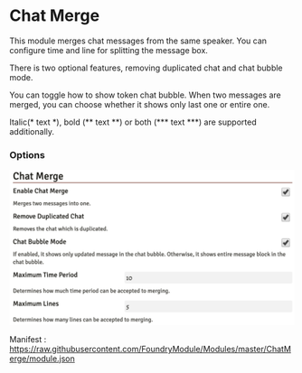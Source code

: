 # Chat Merge

This module merges chat messages from the same speaker. You can configure time and line for splitting the message box.

There is two optional features, removing duplicated chat and chat bubble mode.

You can toggle how to show token chat bubble. When two messages are merged, you can choose whether it shows only last one or entire one.

Italic(\* text \*), bold (\*\* text \*\*) or both (\*\*\* text \*\*\*) are supported additionally.

### Options

![OPTION](./options.png)

Manifest : https://raw.githubusercontent.com/FoundryModule/Modules/master/ChatMerge/module.json
